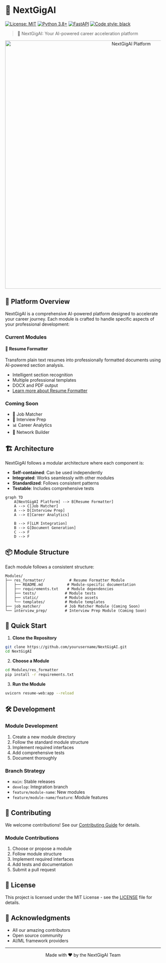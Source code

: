 # 🚀 NextGigAI

[![License: MIT](https://img.shields.io/badge/License-MIT-yellow.svg)](https://opensource.org/licenses/MIT)
[![Python 3.8+](https://img.shields.io/badge/python-3.8+-blue.svg)](https://www.python.org/downloads/)
[![FastAPI](https://img.shields.io/badge/FastAPI-0.68.0+-00a393.svg)](https://fastapi.tiangolo.com)
[![Code style: black](https://img.shields.io/badge/code%20style-black-000000.svg)](https://github.com/psf/black)

> 🎯 NextGigAI: Your AI-powered career acceleration platform

<div align="center">
  <img src="docs/images/nextgigai-banner.png" alt="NextGigAI Platform" width="800"/>
</div>

## 🌟 Platform Overview

NextGigAI is a comprehensive AI-powered platform designed to accelerate your career journey. Each module is crafted to handle specific aspects of your professional development:

### Current Modules

#### 📑 Resume Formatter
Transform plain text resumes into professionally formatted documents using AI-powered section analysis.
- Intelligent section recognition
- Multiple professional templates
- DOCX and PDF output
- [Learn more about Resume Formatter](Modules/res_formatter/README.md)

### Coming Soon
- 🎯 Job Matcher
- 💼 Interview Prep
- 📊 Career Analytics
- 🤝 Network Builder

## 🏗️ Architecture

NextGigAI follows a modular architecture where each component is:
- **Self-contained**: Can be used independently
- **Integrated**: Works seamlessly with other modules
- **Standardized**: Follows consistent patterns
- **Testable**: Includes comprehensive tests

```mermaid
graph TD
    A[NextGigAI Platform] --> B[Resume Formatter]
    A --> C[Job Matcher]
    A --> D[Interview Prep]
    A --> E[Career Analytics]
    
    B --> F[LLM Integration]
    B --> G[Document Generation]
    C --> F
    D --> F
```

## 📦 Module Structure

Each module follows a consistent structure:
```
Modules/
├── res_formatter/           # Resume Formatter Module
│   ├── README.md           # Module-specific documentation
│   ├── requirements.txt    # Module dependencies
│   ├── tests/             # Module tests
│   ├── static/            # Module assets
│   └── templates/         # Module templates
├── job_matcher/           # Job Matcher Module (Coming Soon)
└── interview_prep/        # Interview Prep Module (Coming Soon)
```

## 🚀 Quick Start

1. **Clone the Repository**
```bash
git clone https://github.com/yourusername/NextGigAI.git
cd NextGigAI
```

2. **Choose a Module**
```bash
cd Modules/res_formatter
pip install -r requirements.txt
```

3. **Run the Module**
```bash
uvicorn resume-web:app --reload
```

## 🛠️ Development

### Module Development
1. Create a new module directory
2. Follow the standard module structure
3. Implement required interfaces
4. Add comprehensive tests
5. Document thoroughly

### Branch Strategy
- `main`: Stable releases
- `develop`: Integration branch
- `feature/module-name`: New modules
- `feature/module-name/feature`: Module features

## 🤝 Contributing

We welcome contributions! See our [Contributing Guide](CONTRIBUTING.md) for details.

### Module Contributions
1. Choose or propose a module
2. Follow module structure
3. Implement required interfaces
4. Add tests and documentation
5. Submit a pull request

## 📜 License

This project is licensed under the MIT License - see the [LICENSE](LICENSE) file for details.

## 🙏 Acknowledgments

- All our amazing contributors
- Open source community
- AI/ML framework providers

---

<div align="center">
  Made with ❤️ by the NextGigAI Team
</div>
